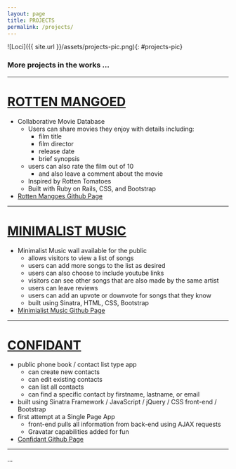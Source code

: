 ```yaml
---
layout: page
title: PROJECTS
permalink: /projects/
---
```


![Loci]({{ site.url }}/assets/projects-pic.png){: #projects-pic}

### More projects in the works ... 

---------

# [ROTTEN MANGOED](http://rotten-mangoed.herokuapp.com/)
  - Collaborative Movie Database
    - Users can share movies they enjoy with details including:
      - film title
      - film director
      - release date
      - brief synopsis
    - users can also rate the film out of 10
      - and also leave a comment about the movie
    - Inspired by Rotten Tomatoes
    - Built with Ruby on Rails, CSS, and Bootstrap
  - [Rotten Mangoes Github Page](https://github.com/reinhardtcgr/rotten_mangoes)

---------

# [MINIMALIST MUSIC](https://minimalist-music.herokuapp.com/)
  - Minimalist Music wall available for the public
    - allows visitors to view a list of songs
    - users can add more songs to the list as desired
    - users can also choose to include youtube links
    - visitors can see other songs that are also made by the same artist
    - users can leave reviews
    - users can add an upvote or downvote for songs that they know
    - built using Sinatra, HTML, CSS, Bootstrap
  - [Minimialist Music Github Page](https://github.com/reinhardtcgr/music_wall_app)

---------

# [CONFIDANT](https://confidant.herokuapp.com/)
- public phone book / contact list type app
  - can create new contacts
  - can edit existing contacts
  - can list all contacts
  - can find a specific contact by firstname, lastname, or email
- built using Sinatra Framework / JavaScript / jQuery / CSS front-end / Bootstrap
- first attempt at a Single Page App
  - front-end pulls all information from back-end using AJAX requests
  - Gravatar capabilities added for fun
- [Confidant Github Page](https://github.com/reinhardtcgr/confidant)

---------
...


